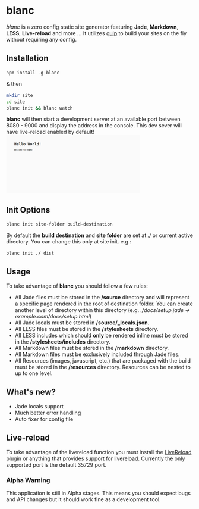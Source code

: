 # blanc
*blanc* is a zero config static site generator featuring **Jade**, **Markdown**, **LESS**, **Live-reload** and more ... It utilizes [gulp](//www.npmjs.com/package/gulp) to build your sites on the fly without requiring any config.

## Installation
```
npm install -g blanc
```
& then
```bash
mkdir site
cd site
blanc init && blanc watch
```
**blanc** will then start a development server at an available port between 8080 - 9000 and display the address in the console. This dev sever will have live-reload enabled by default!
![](./e.g.png)

## Init Options
```jade
blanc init site-folder build-destination
```
By default the **build destination** and **site folder** are set at *./* or current active directory. You can change this only at site init. e.g.:
```jade
blanc init ./ dist
```

## Usage
To take advantage of **blanc** you should follow a few rules:
- All Jade files must be stored in the **/source** directory and will represent a specific page rendered in the root of destination folder. You can create another level of directory within this directory (e.g. *./docs/setup.jade -> example.com/docs/setup.html*)
- All Jade locals must be stored in **/source/_locals.json**.
- All LESS files must be stored in the **/stylesheets** directory.
- All LESS includes which should **only** be rendered inline must be stored in the **/stylesheets/includes** directory.
- All Markdown files must be stored in the **/markdown** directory.
- All Markdown files must be exclusively included through Jade files.
- All Resources (images, javascript, etc.) that are packaged with the build must be stored in the **/resources** directory. Resources can be nested to up to one level.

## What's new?
- Jade locals support
- Much better error handling
- Auto fixer for config file

## Live-reload
To take advantage of the livereload function you must install the [LiveReload](https://chrome.google.com/webstore/detail/livereload/jnihajbhpnppcggbcgedagnkighmdlei?hl=en) plugin or anything that provides support for livereload. Currently the only supported port is the default 35729 port.

### Alpha Warning
This application is still in Alpha stages. This means you should expect bugs and API changes but it should work fine as a development tool.
